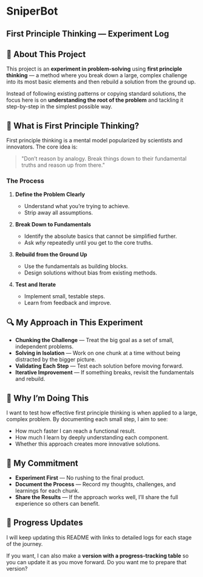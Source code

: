# SniperBot
## First Principle Thinking — Experiment Log

## 📌 About This Project

This project is an **experiment in problem-solving** using **first principle thinking** — a method where you break down a large, complex challenge into its most basic elements and then rebuild a solution from the ground up.

Instead of following existing patterns or copying standard solutions, the focus here is on **understanding the root of the problem** and tackling it step-by-step in the simplest possible way.

## 🧠 What is First Principle Thinking?

First principle thinking is a mental model popularized by scientists and innovators. The core idea is:

> "Don’t reason by analogy. Break things down to their fundamental truths and reason up from there."

### The Process

1. **Define the Problem Clearly**

   * Understand what you’re trying to achieve.
   * Strip away all assumptions.

2. **Break Down to Fundamentals**

   * Identify the absolute basics that cannot be simplified further.
   * Ask *why* repeatedly until you get to the core truths.

3. **Rebuild from the Ground Up**

   * Use the fundamentals as building blocks.
   * Design solutions without bias from existing methods.

4. **Test and Iterate**

   * Implement small, testable steps.
   * Learn from feedback and improve.

## 🔍 My Approach in This Experiment

* **Chunking the Challenge** — Treat the big goal as a set of small, independent problems.
* **Solving in Isolation** — Work on one chunk at a time without being distracted by the bigger picture.
* **Validating Each Step** — Test each solution before moving forward.
* **Iterative Improvement** — If something breaks, revisit the fundamentals and rebuild.

## 🎯 Why I’m Doing This

I want to test how effective first principle thinking is when applied to a large, complex problem. By documenting each small step, I aim to see:

* How much faster I can reach a functional result.
* How much I learn by deeply understanding each component.
* Whether this approach creates more innovative solutions.

## 📝 My Commitment

* **Experiment First** — No rushing to the final product.
* **Document the Process** — Record my thoughts, challenges, and learnings for each chunk.
* **Share the Results** — If the approach works well, I’ll share the full experience so others can benefit.

## 📅 Progress Updates

I will keep updating this README with links to detailed logs for each stage of the journey.

If you want, I can also make a **version with a progress-tracking table** so you can update it as you move forward.
Do you want me to prepare that version?

